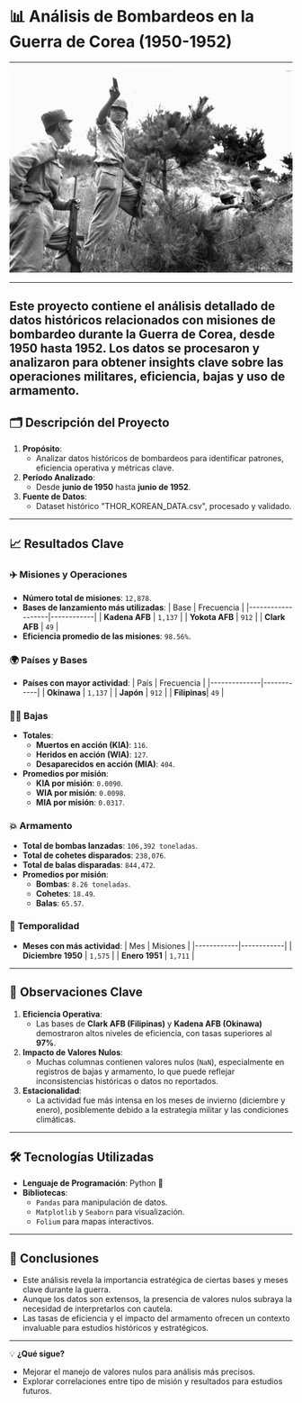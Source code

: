 # 📊 **Análisis de Bombardeos en la Guerra de Corea (1950-1952)**

---

<p align="center">
  <img src="./data/images/korean-war-500810027.jpg" alt="corea" width="600"> 
</p>

---
Este proyecto contiene el análisis detallado de datos históricos relacionados con misiones de bombardeo durante la **Guerra de Corea**, desde 1950 hasta 1952. Los datos se procesaron y analizaron para obtener insights clave sobre las operaciones militares, eficiencia, bajas y uso de armamento.
---

## 🗂️ **Descripción del Proyecto**

1. **Propósito**:
   - Analizar datos históricos de bombardeos para identificar patrones, eficiencia operativa y métricas clave.
2. **Período Analizado**:
   - Desde **junio de 1950** hasta **junio de 1952**.
3. **Fuente de Datos**:
   - Dataset histórico "THOR_KOREAN_DATA.csv", procesado y validado.

---

## 📈 **Resultados Clave**

### ✈️ **Misiones y Operaciones**
- **Número total de misiones**: `12,878`.
- **Bases de lanzamiento más utilizadas**:
  | Base              | Frecuencia |
  |-------------------|------------|
  | **Kadena AFB**    | `1,137`    |
  | **Yokota AFB**    | `912`      |
  | **Clark AFB**     | `49`       |
- **Eficiencia promedio de las misiones**: `98.56%`.

### 🌍 **Países y Bases**
- **Países con mayor actividad**:
  | País         | Frecuencia |
  |--------------|------------|
  | **Okinawa**  | `1,137`    |
  | **Japón**    | `912`      |
  | **Filipinas**| `49`       |

### 🧍‍♂️ **Bajas**
- **Totales**:
  - **Muertos en acción (KIA)**: `116`.
  - **Heridos en acción (WIA)**: `127`.
  - **Desaparecidos en acción (MIA)**: `404`.
- **Promedios por misión**:
  - **KIA por misión**: `0.0090`.
  - **WIA por misión**: `0.0098`.
  - **MIA por misión**: `0.0317`.

### 💥 **Armamento**
- **Total de bombas lanzadas**: `106,392 toneladas`.
- **Total de cohetes disparados**: `238,076`.
- **Total de balas disparadas**: `844,472`.
- **Promedios por misión**:
  - **Bombas**: `8.26 toneladas`.
  - **Cohetes**: `18.49`.
  - **Balas**: `65.57`.

### 📅 **Temporalidad**
- **Meses con más actividad**:
  | Mes        | Misiones   |
  |------------|------------|
  | **Diciembre 1950** | `1,575` |
  | **Enero 1951**     | `1,711` |

---

## 🧐 **Observaciones Clave**
1. **Eficiencia Operativa**:
   - Las bases de **Clark AFB (Filipinas)** y **Kadena AFB (Okinawa)** demostraron altos niveles de eficiencia, con tasas superiores al **97%**.
2. **Impacto de Valores Nulos**:
   - Muchas columnas contienen valores nulos (`NaN`), especialmente en registros de bajas y armamento, lo que puede reflejar inconsistencias históricas o datos no reportados.
3. **Estacionalidad**:
   - La actividad fue más intensa en los meses de invierno (diciembre y enero), posiblemente debido a la estrategia militar y las condiciones climáticas.

---

## 🛠️ **Tecnologías Utilizadas**
- **Lenguaje de Programación**: Python 🐍
- **Bibliotecas**:
  - `Pandas` para manipulación de datos.
  - `Matplotlib` y `Seaborn` para visualización.
  - `Folium` para mapas interactivos.

---

## 📌 **Conclusiones**
- Este análisis revela la importancia estratégica de ciertas bases y meses clave durante la guerra.
- Aunque los datos son extensos, la presencia de valores nulos subraya la necesidad de interpretarlos con cautela.
- Las tasas de eficiencia y el impacto del armamento ofrecen un contexto invaluable para estudios históricos y estratégicos.

---

💡 **¿Qué sigue?**
- Mejorar el manejo de valores nulos para análisis más precisos.
- Explorar correlaciones entre tipo de misión y resultados para estudios futuros.

